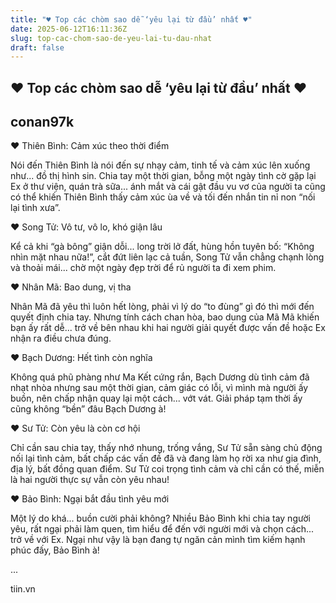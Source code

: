 ```yaml
---
title: "♥ Top các chòm sao dễ ‘yêu lại từ đầu’ nhất ♥"
date: 2025-06-12T16:11:36Z
slug: top-cac-chom-sao-de-yeu-lai-tu-dau-nhat
draft: false
---
```


## ♥ Top các chòm sao dễ ‘yêu lại từ đầu’ nhất ♥

## conan97k

♥ Thiên Bình: Cảm xúc theo thời điểm
 
Nói đến Thiên Bình là nói đến sự nhạy cảm, tinh tế và cảm xúc lên xuống như... đồ thị hình sin. Chia tay một thời gian, bỗng một ngày tình cờ gặp lại Ex ở thư viện, quán trà sữa... ánh mắt và cái gật đầu vu vơ của người ta cũng có thể khiến Thiên Bình thấy cảm xúc ùa về và tối đến nhắn tin nỉ non “nối lại tình xưa”.
 
 
♥ Song Tử: Vô tư, vô lo, khó giận lâu
 
Kể cả khi “gà bông” giận dỗi... long trời lở đất, hùng hồn tuyên bố: “Không nhìn mặt nhau nữa!”, cắt đứt liên lạc cả tuần, Song Tử vẫn chẳng chạnh lòng và thoải mái... chờ một ngày đẹp trời để rủ người ta đi xem phim.
 
 
♥ Nhân Mã: Bao dung, vị tha
 
Nhân Mã đã yêu thì luôn hết lòng, phải vì lý do “to đùng” gì đó thì mới đến quyết định chia tay. Nhưng tính cách chan hòa, bao dung của Mã Mã khiến bạn ấy rất dễ... trở về bên nhau khi hai người giải quyết được vấn đề hoặc Ex nhận ra điều chưa đúng.
 
 
♥ Bạch Dương: Hết tình còn nghĩa
 
Không quá phũ phàng như Ma Kết cứng rắn, Bạch Dương dù tình cảm đã nhạt nhòa nhưng sau một thời gian, cảm giác có lỗi, vì mình mà người ấy buồn, nên chấp nhận quay lại một cách... vớt vát. Giải pháp tạm thời ấy cũng không “bền” đâu Bạch Dương à!
 
 
♥ Sư Tử: Còn yêu là còn cơ hội
 
Chỉ cần sau chia tay, thấy nhớ nhung, trống vắng, Sư Tử sẵn sàng chủ động nối lại tình cảm, bất chấp các vấn đề đã và đang làm họ rời xa như gia đình, địa lý, bất đồng quan điểm. Sư Tử coi trọng tình cảm và chỉ cần có thế, miễn là hai người thực sự vẫn còn yêu nhau!
 
 
♥ Bảo Bình: Ngại bắt đầu tình yêu mới
 
Một lý do khá... buồn cười phải không? Nhiều Bảo Bình khi chia tay người yêu, rất ngại phải làm quen, tìm hiểu để đến với người mới và chọn cách... trở về với Ex. Ngại như vậy là bạn đang tự ngăn cản mình tìm kiếm hạnh phúc đấy, Bảo Bình à!
 
...
 
tiin.vn